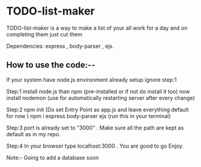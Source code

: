 # TODO-list-maker

TODO-list-maker is a way to make a list of your all work for a day and on completing them just cut them

Dependencies:
             express , 
             body-parser ,
             ejs.

How to use the code:--
--------------------------------------------------------------------------------------

If your system have node.js environment already setup ignore step:1

Step:1 install node.js than
       npm (pre-installed or if not do install it too)
       now install nodemon (use for automatically restarting server after every change)
       
Step:2 npm init (Do set Entry Point as app.js and leave everything default for now )
       npm  i express body-parser ejs (run this in your terminal)
       
Step:3 port is already set to "3000" . Make sure all the path are kept as default as in my repo.

Step:4 In your browser type localhost:3000 . You are good to go Enjoy.


Note:- Going to add a database soon 
